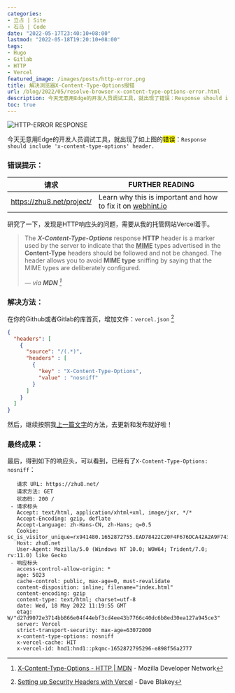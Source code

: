 ```yaml
---
categories:
- 立占 | Site
- 石马 | Code
date: "2022-05-17T23:40:10+08:00"
lastmod: "2022-05-18T19:20:10+08:00"
tags:
- Hugo
- Gitlab
- HTTP
- Vercel
featured_image: /images/posts/http-error.png
title: 解决浏览器X-Content-Type-Options报错
url: /blog/2022/05/resolve-browser-x-content-type-options-error.html
description: 今天无意用Edge的开发人员调试工具，就出现了错误：Response should include 'x-content-type-options' header.
toc: true
---
```


![HTTP-ERROR RESPONSE](/images/posts/http-error.png)

今天无意用Edge的开发人员调试工具，就出现了如上图的<mark>错误</mark>：`Response should include 'x-content-type-options' header.`
<!--more-->

### 错误提示：

| 请求                        | FURTHER READING                                                  |
|---------------------------|------------------------------------------------------------------|
| https://zhu8.net/project/ | Learn why this is important and how to fix it on [webhint.io][1] |

研究了一下，发现是HTTP响应头的问题，需要从我的托管网站Vercel着手。
> The ***X-Content-Type-Options*** response **HTTP** header is a marker used by the server to indicate that the <abbr title="Multipurpose Internet Mail Extensions">**MIME**</abbr> types advertised in the **Content-Type** headers should be followed and not be changed. The header allows you to avoid **MIME type** sniffing by saying that the MIME types are deliberately configured.
>
> <cite>— via **MDN** [^2]</cite>

### 解决方法：

在你的Github或者Gitlab的库首页，增加文件：`vercel.json` [^4]

```json
{
  "headers": [
    {
      "source": "/(.*)",
      "headers" : [
        {
          "key" : "X-Content-Type-Options",
          "value" : "nosniff"
        }
      ]
    }
  ]
}
```

然后，继续按照我[上一篇文字][6]的方法，去更新和发布就好啦！

### 最终成果：

最后，得到如下的响应头，可以看到，已经有了`X-Content-Type-Options: nosniff`：

```http
   请求 URL: https://zhu8.net/
   请求方法: GET
   状态码: 200 / 
 - 请求标头
   Accept: text/html, application/xhtml+xml, image/jxr, */*
   Accept-Encoding: gzip, deflate
   Accept-Language: zh-Hans-CN, zh-Hans; q=0.5
   Cookie: sc_is_visitor_unique=rx941480.1652872755.EAD78422C20F4F676DCA42A2A9F74305.1.1.1.1.1.1.1.1.1
   Host: zhu8.net
   User-Agent: Mozilla/5.0 (Windows NT 10.0; WOW64; Trident/7.0; rv:11.0) like Gecko
 - 响应标头
   access-control-allow-origin: *
   age: 5023
   cache-control: public, max-age=0, must-revalidate
   content-disposition: inline; filename="index.html"
   content-encoding: gzip
   content-type: text/html; charset=utf-8
   date: Wed, 18 May 2022 11:19:55 GMT
   etag: W/"d27d9072e3714bb866e04f44ebf3cd4ee43b7766c40dc6b8ed30ea127a945ce3"
   server: Vercel
   strict-transport-security: max-age=63072000
   x-content-type-options: nosniff
   x-vercel-cache: HIT
   x-vercel-id: hnd1:hnd1::pkqmc-1652872795296-e898f56a2777
```

[1]: https://webhint.io/docs/user-guide/hints/hint-x-content-type-options/	"Use `X-Content-Type-Options` header | webhint documentation"
[^2]: [X-Content-Type-Options - HTTP | MDN][3] - Mozilla Developer Network

[3]:https://developer.mozilla.org/en-US/docs/Web/HTTP/Headers/X-Content-Type-Options	"MDN Web Docs"

[^4]: [Setting up Security Headers with Vercel][5] - Dave Blakey

[5]: https://blakey.co/blog/setting-up-security-headers-with-vercel	"Setting up Security Headers with Vercel | Dave Blakey"
[6]: https://zhu8.net/blog/2022/04/make-a-whole-cloud-site-with-hugo.html	"Hugo搭建完全云托管个人网站"